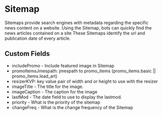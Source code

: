 # Sitemap

Sitemaps provide search engines with metadata regarding the specific news content on a website. Using the Sitemap, bots can quickly find the news articles contained on a site
These Sitemaps identify the url and publication date of every article.

## Custom Fields

- includePromo - Include featured image in Sitemap
- promoItemsJmespath: jmespath to promo_items (promo_items.basic || promo_items.lead_art)
- resizerKVP: key value pair of width and or height to use with the resizer
- imageTitle - The title for the image.
- imageCaption - The caption for the image
- lastMod - The date field to use to display the lastmod.
- priority - What is the priority of the sitemap
- changeFreq - What is the change frequency of the Sitemap
